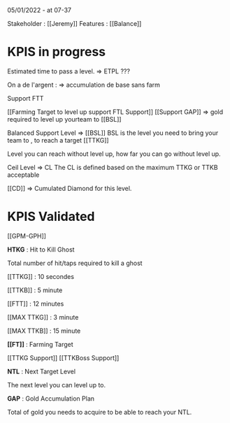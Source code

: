 05/01/2022 - at 07-37

Stakeholder : [[Jeremy]]
Features : [[Balance]]



# KPIS in progress

Estimated time to pass a level. => ETPL ???

On a de l'argent :
=> accumulation de base sans farm

Support FTT

[[Farming Target to level up support FTL Support]]
  [[Support GAP]] => gold required to level up yourteam to [[BSL]]
  
Balanced Support Level => [[BSL]] 
BSL is the level you need to bring your team to , to reach a target [[TTKG]]


Level you can reach without level up, how far you can go without level up.

Ceil Level => CL 
The CL is defined based on the maximum TTKG or TTKB acceptable 

[[CD]] => Cumulated Diamond for this level.

# KPIS Validated
[[GPM-GPH]]

**HTKG** : Hit to Kill Ghost

Total number of hit/taps required to kill a ghost

[[TTKG]]  : 10 secondes 

[[TTKB]]  : 5 minute

[[FTT]]   :  12 minutes

[[MAX TTKG]] : 3 minute

[[MAX TTKB]] : 15 minute

**[[FT]]** : Farming Target

[[TTKG Support]]
[[TTKBoss Support]]


**NTL** : Next Target Level

The next level you can level up to.

**GAP** : Gold Accumulation Plan

Total of gold you needs to acquire to be able to reach your NTL.